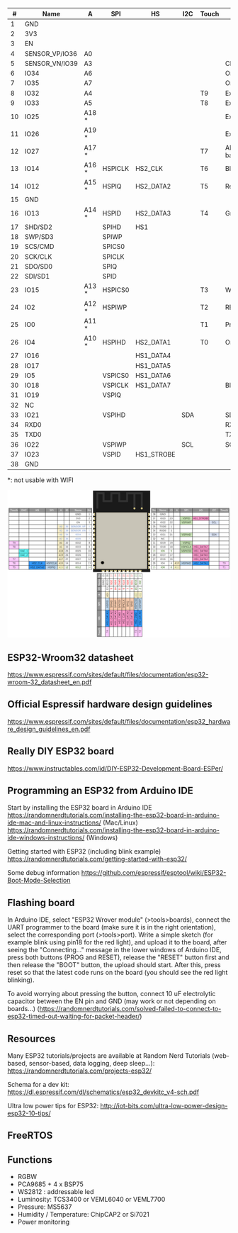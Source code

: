 | #  | Name           | A     | SPI     | HS         | I2C | Touch | Used        | RTC        |
|----|----------------|-------|---------|------------|-----|-------|-------------|------------|
| 1  | GND            |       |         |            |     |       |             |            |
| 2  | 3V3            |       |         |            |     |       |             |            |
| 3  | EN             |       |         |            |     |       |             |            |
| 4  | SENSOR_VP/IO36 | A0    |         |            |     |       |             | RTC_GPIO0  |
| 5  | SENSOR_VN/IO39 | A3    |         |            |     |       | Charging    | RTC_GPIO3  |
| 6  | IO34           | A6    |         |            |     |       | OneWire1    | RTC_GPIO4  |
| 7  | IO35           | A7    |         |            |     |       | OneWire2    | RTC_GPIO5  |
| 8  | IO32           | A4    |         |            |     | T9    | Ext3        | RTC_GPIO9  |
| 9  | IO33           | A5    |         |            |     | T8    | Ext4        | RTC_GPIO8  |
| 10 | IO25           | A18 * |         |            |     |       | Ext1        | RTC_GPIO6  |
| 11 | IO26           | A19 * |         |            |     |       | Ext2        | RTC_GPIO7  |
| 12 | IO27           | A17 * |         |            |     | T7    | ADC battery | RTC_GPIO17 |
| 13 | IO14           | A16 * | HSPICLK | HS2_CLK    |     | T6    | Blue        | RTC_GPIO16 |
| 14 | IO12           | A15 * | HSPIQ   | HS2_DATA2  |     | T5    | Red         | RTC_GPIO15 |
| 15 | GND            |       |         |            |     |       |             |            |
| 16 | IO13           | A14 * | HSPID   | HS2_DATA3  |     | T4    | Green       | RTC_GPIO14 |
| 17 | SHD/SD2        |       | SPIHD   | HS1        |     |       |             |            |
| 18 | SWP/SD3        |       | SPIWP   |            |     |       |             |            |
| 19 | SCS/CMD        |       | SPICS0  |            |     |       |             |            |
| 20 | SCK/CLK        |       | SPICLK  |            |     |       |             |            |
| 21 | SDO/SD0        |       | SPIQ    |            |     |       |             |            |
| 22 | SDI/SD1        |       | SPID    |            |     |       |             |            |
| 23 | IO15           | A13 * | HSPICS0 |            |     | T3    | White       | RTC_GPIO13 |
| 24 | IO2            | A12 * | HSPIWP  |            |     | T2    | RESERVED    | RTC_GPIO12 |
| 25 | IO0            | A11 * |         |            |     | T1    | Prog        | RTC_GPIO11 |
| 26 | IO4            | A10 * | HSPIHD  | HS2_DATA1  |     | T0    | OneWire1    | RTC_GPIO10 |
| 27 | IO16           |       |         | HS1_DATA4  |     |       |             |            |
| 28 | IO17           |       |         | HS1_DATA5  |     |       |             |            |
| 29 | IO5            |       | VSPICS0 | HS1_DATA6  |     |       |             |            |
| 30 | IO18           |       | VSPICLK | HS1_DATA7  |     |       | Blink LED   |            |
| 31 | IO19           |       | VSPIQ   |            |     |       |             |            |
| 32 | NC             |       |         |            |     |       |             |            |
| 33 | IO21           |       | VSPIHD  |            | SDA |       | SDA         |            |
| 34 | RXD0           |       |         |            |     |       | RX          |            |
| 35 | TXD0           |       |         |            |     |       | TX          |            |
| 36 | IO22           |       | VSPIWP  |            | SCL |       | SCL         |            |
| 37 | IO23           |       | VSPID   | HS1_STROBE |     |       |             |            |
| 38 | GND            |       |         |            |     |       |             |            |

*: not usable with WIFI

<img src="docs/esp-wroom-32_pinout_01.png">

## ESP32-Wroom32 datasheet

https://www.espressif.com/sites/default/files/documentation/esp32-wroom-32_datasheet_en.pdf

## Official Espressif hardware design guidelines

https://www.espressif.com/sites/default/files/documentation/esp32_hardware_design_guidelines_en.pdf

## Really DIY ESP32 board

https://www.instructables.com/id/DIY-ESP32-Development-Board-ESPer/

## Programming an ESP32 from Arduino IDE

Start by installing the ESP32 board in Arduino IDE
https://randomnerdtutorials.com/installing-the-esp32-board-in-arduino-ide-mac-and-linux-instructions/ (Mac/Linux)
https://randomnerdtutorials.com/installing-the-esp32-board-in-arduino-ide-windows-instructions/ (Windows)

Getting started with ESP32 (including blink example)
https://randomnerdtutorials.com/getting-started-with-esp32/

Some debug information
https://github.com/espressif/esptool/wiki/ESP32-Boot-Mode-Selection

## Flashing board

In Arduino IDE, select "ESP32 Wrover module" (>tools>boards), connect the UART programmer to the board (make sure it is in the right orientation), select the corresponding port (>tools>port). Write a simple sketch (for example blink using pin18 for the red light), and upload it to the board, after seeing the "Connecting..." message in the lower windows of Arduino IDE, press both buttons (PROG and RESET), release the "RESET" button first and then release the "BOOT" button, the upload should start. After this, press reset so that the latest code runs on the board (you should see the red light blinking).

To avoid worrying about pressing the button, connect 10 uF electrolytic capacitor between the EN pin and GND (may work or not depending on boards...)
(https://randomnerdtutorials.com/solved-failed-to-connect-to-esp32-timed-out-waiting-for-packet-header/)

## Resources

Many ESP32 tutorials/projects are available at Random Nerd Tutorials (web-based, sensor-based, data logging, deep sleep...):
https://randomnerdtutorials.com/projects-esp32/

Schema for a dev kit: https://dl.espressif.com/dl/schematics/esp32_devkitc_v4-sch.pdf

Ultra low power tips for ESP32: http://iot-bits.com/ultra-low-power-design-esp32-10-tips/

## FreeRTOS

## Functions

- RGBW
- PCA9685 + 4 x BSP75
- WS2812 : addressable led
- Luminosity: TCS3400 or VEML6040 or VEML7700
- Pressure: MS5637
- Humidity / Temperature: ChipCAP2 or Si7021
- Power monitoring
